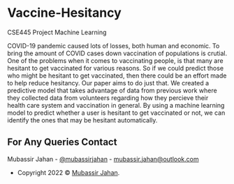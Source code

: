 # Vaccine-Hesitancy
CSE445 Project Machine Learning

COVID-19 pandemic caused lots of losses, both human and economic. To bring the amount of COVID cases down vaccination of populations is crutial. One of the problems when it comes to vaccinating people, is that many are hesitant to get vaccinated for various reasons. So if we could predict those who might be hesitant to get vaccinated, then there could be an effort made to help reduce hesitancy. Our paper aims to do just that. We created a predictive model that takes advantage of data from previous work where they collected data from volunteers regarding how they percieve their health care system and vaccination in general. By using a machine learning model to predict whether a user is hesitant to get vaccinated or not, we can identify the ones that may be hesitant automatically.






## For Any Queries Contact

Mubassir Jahan - [@mubassirjahan](https://twitter.com/mubassirjahan) - mubassir.jahan@outlook.com 

- Copyright 2022 © <a href="http://github.com/mubassirjahan" target="_blank">Mubassir Jahan</a>.
